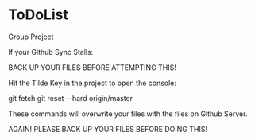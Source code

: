 ToDoList
========

Group Project

If your Github Sync Stalls:

BACK UP YOUR FILES BEFORE ATTEMPTING THIS!

Hit the Tilde Key in the project to open the console:

git fetch
git reset --hard origin/master

These commands will overwrite your files with the files on Github Server.

AGAIN! PLEASE BACK UP YOUR FILES BEFORE DOING THIS!